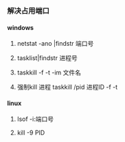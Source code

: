 ### 解决占用端口
#### windows
1. netstat -ano |findstr 端口号

2. tasklist|findstr 进程号

3. taskkill -f -t -im 文件名

4. 强制kill 进程  taskkill /pid 进程ID -f -t


#### linux
1.  lsof -i:端口号

2.    kill -9 PID

